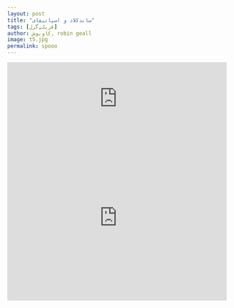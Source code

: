 ```yaml
---
layout: post
title: "ساندکلاد و اسپاتیفای"
tags: [فریک,گرل]
author: کاوبوش, robin geall
image: t5.jpg
permalink: spooo
---
```

<iframe width="100%" height="166" scrolling="no" frameborder="no" allow="autoplay" src="https://w.soundcloud.com/player/?url=https%3A//api.soundcloud.com/tracks/407831340&color=%230ba360&auto_play=false&hide_related=false&show_comments=true&show_user=true&show_reposts=false&show_teaser=true"></iframe>

<iframe src="https://open.spotify.com/embed/album/5EBGCvO6upi3GNknMVe9x9" width="100%" height="380" frameborder="0" allowtransparency="true"></iframe>
